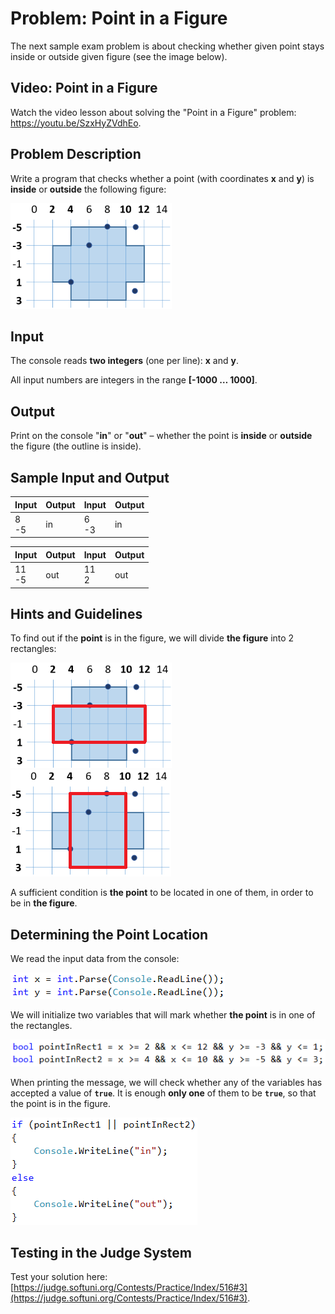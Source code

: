 # Problem: Point in a Figure

The next sample exam problem is about checking whether given point stays inside or outside given figure (see the image below).

## Video: Point in a Figure

Watch the video lesson about solving the "Point in a Figure" problem: https://youtu.be/SzxHyZVdhEo.

## Problem Description

Write a program that checks whether a point (with coordinates **x** and **y**) is **inside** or **outside** the following figure:
 
![](/assets/chapter-8-1-images/04.Point-in-figure-01.png)

## Input

The console reads **two integers** (one per line): **x** and **y**.

All input numbers are integers in the range **[-1000 … 1000]**.

## Output

Print on the console "**in**" or "**out**" – whether the point is **inside** or **outside** the figure (the outline is inside).

## Sample Input and Output

| Input | Output | Input | Output |
|----|----|----|----|
|8<br>-5|in|6<br>-3|in|

| Input | Output | Input | Output |
|----|----|----|----|
|11<br>-5|out|11<br>2|out|

## Hints and Guidelines

To find out if the **point** is in the figure, we will divide **the figure** into 2 rectangles:

![](/assets/chapter-8-1-images/04.Point-in-figure-02.png)
![](/assets/chapter-8-1-images/04.Point-in-figure-03.png)

A sufficient condition is **the point** to be located in one of them, in order to be in **the figure**.

## Determining the Point Location

We read the input data from the console:

![](/assets/chapter-8-1-images/04.Point-in-figure-04.png)

We will initialize two variables that will mark whether **the point** is in one of the rectangles.

![](/assets/chapter-8-1-images/04.Point-in-figure-05.png)

When printing the message, we will check whether any of the variables has accepted a value of **`true`**. It is enough **only one** of them to be **`true`**, so that the point is in the figure.

![](/assets/chapter-8-1-images/04.Point-in-figure-06.png)

## Testing in the Judge System

Test your solution here: [https://judge.softuni.org/Contests/Practice/Index/516#3](https://judge.softuni.org/Contests/Practice/Index/516#3).
